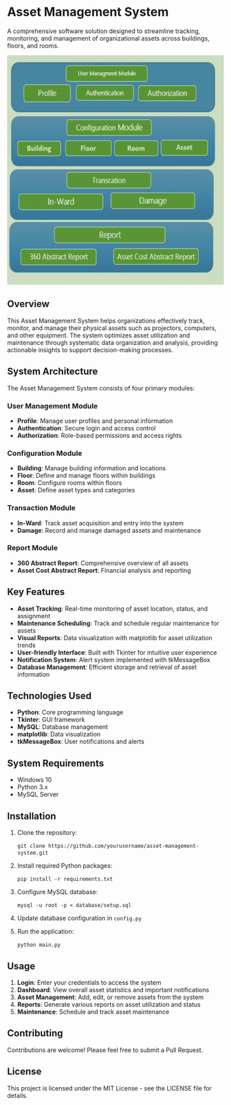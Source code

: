 # Asset Management System

A comprehensive software solution designed to streamline tracking, monitoring, and management of organizational assets across buildings, floors, and rooms.

![Asset Management System Flow](https://github.com/tejeshx37/Asset-Managment-System/blob/main/Frontend/Flow_Diagram.jpg)

## Overview

This Asset Management System helps organizations effectively track, monitor, and manage their physical assets such as projectors, computers, and other equipment. The system optimizes asset utilization and maintenance through systematic data organization and analysis, providing actionable insights to support decision-making processes.

## System Architecture

The Asset Management System consists of four primary modules:

### User Management Module
- **Profile**: Manage user profiles and personal information
- **Authentication**: Secure login and access control
- **Authorization**: Role-based permissions and access rights

### Configuration Module
- **Building**: Manage building information and locations
- **Floor**: Define and manage floors within buildings
- **Room**: Configure rooms within floors
- **Asset**: Define asset types and categories

### Transaction Module
- **In-Ward**: Track asset acquisition and entry into the system
- **Damage**: Record and manage damaged assets and maintenance

### Report Module
- **360 Abstract Report**: Comprehensive overview of all assets
- **Asset Cost Abstract Report**: Financial analysis and reporting

## Key Features

- **Asset Tracking**: Real-time monitoring of asset location, status, and assignment
- **Maintenance Scheduling**: Track and schedule regular maintenance for assets
- **Visual Reports**: Data visualization with matplotlib for asset utilization trends
- **User-friendly Interface**: Built with Tkinter for intuitive user experience
- **Notification System**: Alert system implemented with tkMessageBox
- **Database Management**: Efficient storage and retrieval of asset information

## Technologies Used

- **Python**: Core programming language
- **Tkinter**: GUI framework
- **MySQL**: Database management
- **matplotlib**: Data visualization
- **tkMessageBox**: User notifications and alerts

## System Requirements

- Windows 10
- Python 3.x
- MySQL Server

## Installation

1. Clone the repository:
   ```
   git clone https://github.com/yourusername/asset-management-system.git
   ```

2. Install required Python packages:
   ```
   pip install -r requirements.txt
   ```

3. Configure MySQL database:
   ```
   mysql -u root -p < database/setup.sql
   ```

4. Update database configuration in `config.py`

5. Run the application:
   ```
   python main.py
   ```

## Usage

1. **Login**: Enter your credentials to access the system
2. **Dashboard**: View overall asset statistics and important notifications
3. **Asset Management**: Add, edit, or remove assets from the system
4. **Reports**: Generate various reports on asset utilization and status
5. **Maintenance**: Schedule and track asset maintenance


## Contributing

Contributions are welcome! Please feel free to submit a Pull Request.

## License

This project is licensed under the MIT License - see the LICENSE file for details.
